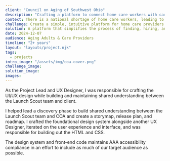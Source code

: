```yaml
---
client: "Council on Aging of Southwest Ohio"
description: "Crafting a platform to connect home care workers with care recipients"
context: There is a national shortage of home care workers, leading to a growing crisis for many older adults in need of home care. Existing systems and processes are cumbersome and complex, making it difficult for care providers and recipients to connect and work together. Council on Aging of Southwest Ohio is working to change that.
challenge: Create a simple, intuitive platform for home care providers and care recipients to connect and manage their working relationship.
solution: A platform that simplifies the process of finding, hiring, and working with trusted in-home care providers. AddnAide has reduced the wait-time to receive care from months to days and empowers older adults, along with their families, to manage their own care.
date: 2024-12-07
audience: Aging Adults & Care Providers
timeline: "2+ years"
layout: "layouts/project.njk"
tags:
  - projects
intro_image: "/assets/img/coa-cover.png"
challenge_image:
solution_image:
images:
---
```


<!-- My Contributions -->

<p>As the Project Lead and UX Designer, I was responsible for crafting the UI/UX design while building and maintaining shared understanding between the Launch Scout team and client.</p>
<p>
  I helped lead a discovery phase to build shared understanding between the Launch Scout team and COA and create a storymap, release plan, and roadmap. I crafted the foundational design system alongside another UX Designer, iterated on the user experience and interface, and was responsible for building out the HTML and CSS. 
</p>
<p>
  The design system and front-end code maintains AAA accessibility compliance in an effort to include as much of our target audience as possible.
</p>